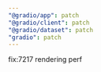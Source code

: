 ```yaml
---
"@gradio/app": patch
"@gradio/client": patch
"@gradio/dataset": patch
"gradio": patch
---
```


fix:7217 rendering perf
